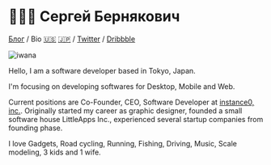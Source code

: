 # 👨🏻‍💻 Сергей Бернякович

 [Блог](https://webern.kz/) / Bio [🇺🇸](https://ngs.io/about/) [🇯🇵](https://ja.ngs.io/about/) / [Twitter](https://twitter.com/ngs) / [Dribbble](https://dribbble.com/ngs)

![iwana](https://live.staticflickr.com/65535/50097850046_d0ccd4ab12.jpg)

Hello, I am a software developer based in Tokyo, Japan.

I'm focusing on developing softwares for Desktop, Mobile and Web.

Current positions are Co-Founder, CEO, Software Developer at [instance0, inc.]. Originally started my career as graphic designer, founded a small software house LittleApps Inc., experienced several startup companies from founding phase.

I love Gadgets, Road cycling, Running, Fishing, Driving, Music, Scale modeling, 3 kids and 1 wife.

[instance0, inc.]: https://ins0.jp
[Modelmap Co., Ltd.]: https://modelmap.co
